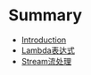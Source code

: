 # Summary

* [Introduction](README.md)
* [Lambda表达式](lambdabiao-da-shi.md)
* [Stream流处理](streamliu-chu-li.md)

